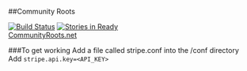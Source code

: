 ##Community Roots  

[![Build Status](https://travis-ci.org/CommunityRoots/Transparent-Donation-System.svg)](https://travis-ci.org/CommunityRoots/Transparent-Donation-System) 
[![Stories in Ready](https://badge.waffle.io/CommunityRoots/Transparent-Donation-System.png?label=ready&title=Ready)](https://waffle.io/CommunityRoots/Transparent-Donation-System)  
[CommunityRoots.net](http://communityroots.net)  

###To get working
Add a file called stripe.conf into the /conf directory  
Add `stripe.api.key=<API_KEY>`

